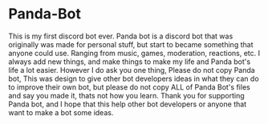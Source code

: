 # Panda-Bot
This is my first discord bot ever. Panda bot is a discord bot that was originally was made for personal stuff, but start to became something that anyone could use. Ranging from music, games, moderation, reactions, etc. I always add new things, and make things to make my life and Panda bot's life a lot easier. However I do ask you one thing, Please do not copy Panda bot, This was design to give other bot developers ideas in what they can do to improve their own bot, but please do not copy ALL of Panda Bot's files and say you made it, thats not how you learn. Thank you for supporting Panda bot, and I hope that this help other bot developers or anyone that want to make a bot some ideas.
